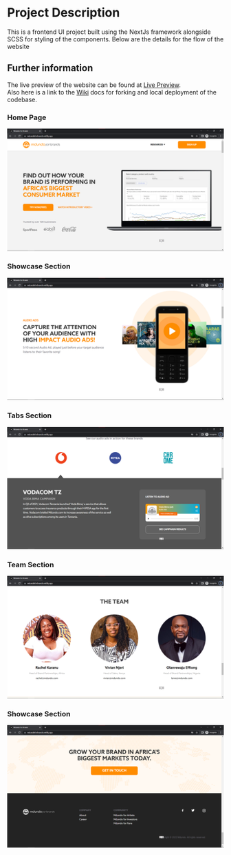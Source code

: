 # Project Description
This is a frontend UI project built using the NextJs framework alongside SCSS for styling of the components.
Below are the details for the flow of the website

## Further information
The live preview of the website can be found at [Live Preview](https://mdundoforbrands.netlify.app/). \
Also here is a link to the [Wiki](https://github.com/GabrielAbubakar/mdundo-for-brands/wiki) docs for forking and local deployment of the codebase.

### Home Page
![home image](public/readme-img/mdundo1.png)


### Showcase Section
![showcase image](public/readme-img/mdundo2.png)

### Tabs Section
![tabs image](public/readme-img/mdundo3.png)

### Team Section
![team image](public/readme-img/mdundo4.png)

### Showcase Section
![footer image](public/readme-img/mdundo5.png)


